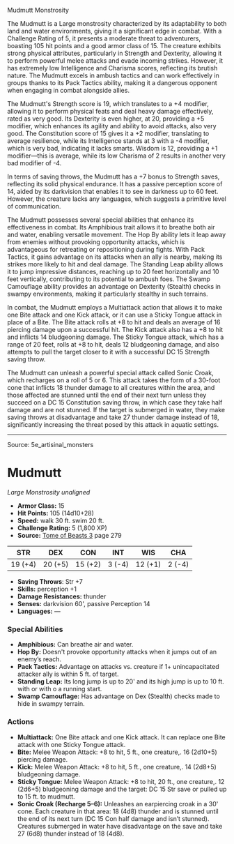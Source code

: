 <MonsterName/>Mudmutt</MonsterName>
<CreatureType/>Monstrosity</CreatureType>

<summary>The Mudmutt is a Large monstrosity characterized by its adaptability to both land and water environments, giving it a significant edge in combat. With a Challenge Rating of 5, it presents a moderate threat to adventurers, boasting 105 hit points and a good armor class of 15. The creature exhibits strong physical attributes, particularly in Strength and Dexterity, allowing it to perform powerful melee attacks and evade incoming strikes. However, it has extremely low Intelligence and Charisma scores, reflecting its brutish nature. The Mudmutt excels in ambush tactics and can work effectively in groups thanks to its Pack Tactics ability, making it a dangerous opponent when engaging in combat alongside allies.</summary>

<detail>

The Mudmutt's Strength score is 19, which translates to a +4 modifier, allowing it to perform physical feats and deal heavy damage effectively, rated as very good. Its Dexterity is even higher, at 20, providing a +5 modifier, which enhances its agility and ability to avoid attacks, also very good. The Constitution score of 15 gives it a +2 modifier, translating to average resilience, while its Intelligence stands at 3 with a -4 modifier, which is very bad, indicating it lacks smarts. Wisdom is 12, providing a +1 modifier—this is average, while its low Charisma of 2 results in another very bad modifier of -4.

In terms of saving throws, the Mudmutt has a +7 bonus to Strength saves, reflecting its solid physical endurance. It has a passive perception score of 14, aided by its darkvision that enables it to see in darkness up to 60 feet. However, the creature lacks any languages, which suggests a primitive level of communication.

The Mudmutt possesses several special abilities that enhance its effectiveness in combat. Its Amphibious trait allows it to breathe both air and water, enabling versatile movement. The Hop By ability lets it leap away from enemies without provoking opportunity attacks, which is advantageous for retreating or repositioning during fights. With Pack Tactics, it gains advantage on its attacks when an ally is nearby, making its strikes more likely to hit and deal damage. The Standing Leap ability allows it to jump impressive distances, reaching up to 20 feet horizontally and 10 feet vertically, contributing to its potential to ambush foes. The Swamp Camouflage ability provides an advantage on Dexterity (Stealth) checks in swampy environments, making it particularly stealthy in such terrains.

In combat, the Mudmutt employs a Multiattack action that allows it to make one Bite attack and one Kick attack, or it can use a Sticky Tongue attack in place of a Bite. The Bite attack rolls at +8 to hit and deals an average of 16 piercing damage upon a successful hit. The Kick attack also has a +8 to hit and inflicts 14 bludgeoning damage. The Sticky Tongue attack, which has a range of 20 feet, rolls at +8 to hit, deals 12 bludgeoning damage, and also attempts to pull the target closer to it with a successful DC 15 Strength saving throw.

The Mudmutt can unleash a powerful special attack called Sonic Croak, which recharges on a roll of 5 or 6. This attack takes the form of a 30-foot cone that inflicts 18 thunder damage to all creatures within the area, and those affected are stunned until the end of their next turn unless they succeed on a DC 15 Constitution saving throw, in which case they take half damage and are not stunned. If the target is submerged in water, they make saving throws at disadvantage and take 27 thunder damage instead of 18, significantly increasing the threat posed by this attack in aquatic settings.</detail>



---

Source: 5e_artisinal_monsters

# Mudmutt

*Large* *Monstrosity* *unaligned*

- **Armor Class:** 15
- **Hit Points:** 105 (14d10+28)
- **Speed:** walk 30 ft. swim 20 ft.
- **Challenge Rating:** 5 (1,800 XP)
- **Source:** [Tome of Beasts 3](https://koboldpress.com/kpstore/product/tome-of-beasts-3-for-5th-edition/) page 279

| STR | DEX | CON | INT | WIS | CHA |
| --- | --- | --- | --- | --- | --- |
| 19 (+4) | 20 (+5) | 15 (+2) | 3 (-4) | 12 (+1) | 2 (-4) |

- **Saving Throws**: Str +7
- **Skills:** perception +1
- **Damage Resistances:** thunder
- **Senses:** darkvision 60', passive Perception 14
- **Languages:** —

### Special Abilities

- **Amphibious:** Can breathe air and water.
- **Hop By:** Doesn't provoke opportunity attacks when it jumps out of an enemy’s reach.
- **Pack Tactics:** Advantage on attacks vs. creature if 1+ unincapacitated attacker ally is within 5 ft. of target.
- **Standing Leap:** Its long jump is up to 20' and its high jump is up to 10 ft. with or with o a running start.
- **Swamp Camouflage:** Has advantage on Dex (Stealth) checks made to hide in swampy terrain.

### Actions

- **Multiattack:** One Bite attack and one Kick attack. It can replace one Bite attack with one Sticky Tongue attack.
- **Bite:** Melee Weapon Attack: +8 to hit, 5 ft., one creature,. 16 (2d10+5) piercing damage.
- **Kick:** Melee Weapon Attack: +8 to hit, 5 ft., one creature,. 14 (2d8+5) bludgeoning damage.
- **Sticky Tongue:** Melee Weapon Attack: +8 to hit, 20 ft., one creature,. 12 (2d6+5) bludgeoning damage and the target: DC 15 Str save or pulled up to 15 ft. to mudmutt.
- **Sonic Croak (Recharge 5–6):** Unleashes an earpiercing croak in a 30' cone. Each creature in that area: 18 (4d8) thunder and is stunned until the end of its next turn (DC 15 Con half damage and isn’t stunned). Creatures submerged in water have disadvantage on the save and take 27 (6d8) thunder instead of 18 (4d8).




